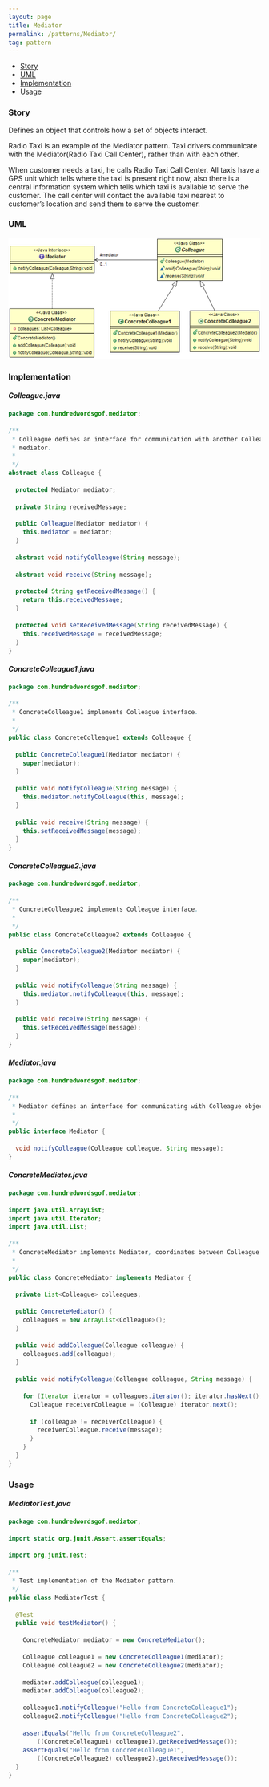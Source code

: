 ```yaml
---
layout: page
title: Mediator
permalink: /patterns/Mediator/
tag: pattern
---
```


* [Story](#Story)
* [UML](#UML)
* [Implementation](#Implementation)
* [Usage](#Usage)


###  <a id="Story"></a>Story 

Defines an object that controls how a set of objects interact.

Radio Taxi is an example of the Mediator pattern.
Taxi drivers communicate with the Mediator(Radio Taxi Call Center), rather than with each other. 

When customer needs a taxi, he calls Radio Taxi Call Center. 
All taxis have a GPS unit which tells where the taxi is present right now, also there is a central information system which tells which taxi is available to serve the customer. 
The call center will contact the available taxi nearest to customer’s location and send them to serve the customer.



###  <a id="UML"></a>UML 
[![](/assets/img/mediator.png)](/assets/img/mediator.png)

###  <a id="Implementation"></a>Implementation 

#### *Colleague.java* 
```java 
package com.hundredwordsgof.mediator;

/**
 * Colleague defines an interface for communication with another Colleague via
 * mediator.
 *
 */
abstract class Colleague {

  protected Mediator mediator;

  private String receivedMessage;

  public Colleague(Mediator mediator) {
    this.mediator = mediator;
  }

  abstract void notifyColleague(String message);

  abstract void receive(String message);

  protected String getReceivedMessage() {
    return this.receivedMessage;
  }

  protected void setReceivedMessage(String receivedMessage) {
    this.receivedMessage = receivedMessage;
  }
}
```

#### *ConcreteColleague1.java* 
```java 
package com.hundredwordsgof.mediator;

/**
 * ConcreteColleague1 implements Colleague interface.
 *
 */
public class ConcreteColleague1 extends Colleague {

  public ConcreteColleague1(Mediator mediator) {
    super(mediator);
  }

  public void notifyColleague(String message) {
    this.mediator.notifyColleague(this, message);
  }

  public void receive(String message) {
    this.setReceivedMessage(message);
  }
}
```

#### *ConcreteColleague2.java* 
```java 
package com.hundredwordsgof.mediator;

/**
 * ConcreteColleague2 implements Colleague interface.
 *
 */
public class ConcreteColleague2 extends Colleague {

  public ConcreteColleague2(Mediator mediator) {
    super(mediator);
  }

  public void notifyColleague(String message) {
    this.mediator.notifyColleague(this, message);
  }

  public void receive(String message) {
    this.setReceivedMessage(message);
  }
}
```

#### *Mediator.java* 
```java 
package com.hundredwordsgof.mediator;

/**
 * Mediator defines an interface for communicating with Colleague objects.
 *
 */
public interface Mediator {

  void notifyColleague(Colleague colleague, String message);
}
```

#### *ConcreteMediator.java* 
```java 
package com.hundredwordsgof.mediator;

import java.util.ArrayList;
import java.util.Iterator;
import java.util.List;

/**
 * ConcreteMediator implements Mediator, coordinates between Colleague objects.
 *
 */
public class ConcreteMediator implements Mediator {

  private List<Colleague> colleagues;

  public ConcreteMediator() {
    colleagues = new ArrayList<Colleague>();
  }

  public void addColleague(Colleague colleague) {
    colleagues.add(colleague);
  }

  public void notifyColleague(Colleague colleague, String message) {

    for (Iterator iterator = colleagues.iterator(); iterator.hasNext();) {
      Colleague receiverColleague = (Colleague) iterator.next();

      if (colleague != receiverColleague) {
        receiverColleague.receive(message);
      }
    }
  }
}
```

###  <a id="Usage"></a>Usage 

#### *MediatorTest.java* 
```java 
package com.hundredwordsgof.mediator;

import static org.junit.Assert.assertEquals;

import org.junit.Test;

/**
 * Test implementation of the Mediator pattern.
 */
public class MediatorTest {

  @Test
  public void testMediator() {

    ConcreteMediator mediator = new ConcreteMediator();

    Colleague colleague1 = new ConcreteColleague1(mediator);
    Colleague colleague2 = new ConcreteColleague2(mediator);

    mediator.addColleague(colleague1);
    mediator.addColleague(colleague2);

    colleague1.notifyColleague("Hello from ConcreteColleague1");
    colleague2.notifyColleague("Hello from ConcreteColleague2");

    assertEquals("Hello from ConcreteColleague2",
        ((ConcreteColleague1) colleague1).getReceivedMessage());
    assertEquals("Hello from ConcreteColleague1",
        ((ConcreteColleague2) colleague2).getReceivedMessage());
  }
}
```

